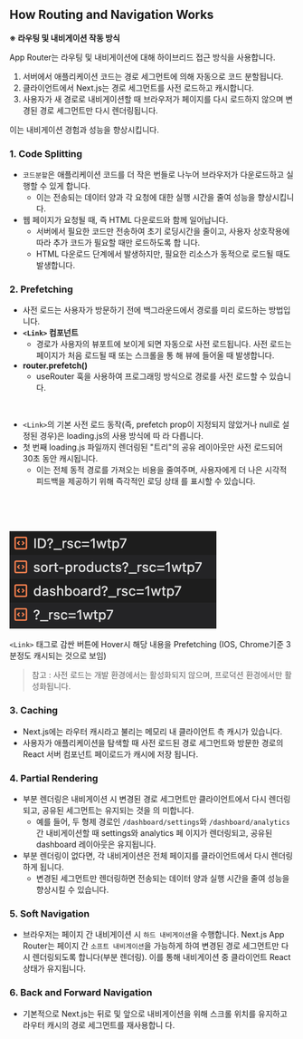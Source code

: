 ## How Routing and Navigation Works

<strong>※ 라우팅 및 내비게이션 작동 방식</strong>

App Router는 라우팅 및 내비게이션에 대해 하이브리드 접근 방식을 사용합니다.

1. 서버에서 애플리케이션 코드는 경로 세그먼트에 의해 자동으로 코드 분할됩니다.
2. 클라이언트에서 Next.js는 경로 세그먼트를 사전 로드하고 캐시합니다.
3. 사용자가 새 경로로 내비게이션할 때 브라우저가 페이지를 다시 로드하지 않으며 변경된 경로 세그먼트만 다시 렌더링됩니다.

이는 내비게이션 경험과 성능을 향상시킵니다.

### 1. Code Splitting

- `코드분할`은 애플리케이션 코드를 더 작은 번들로 나누어 브라우저가 다운로드하고 실행할 수 있게 합니다.
  - 이는 전송되는 데이터 양과 각 요청에 대한 실행 시간을 줄여 성능을 향상시킵니다.
- 웹 페이지가 요청될 때, 즉 HTML 다운로드와 함께 일어납니다.
  - 서버에서 필요한 코드만 전송하여 초기 로딩시간을 줄이고, 사용자 상호작용에 따라 추가 코드가 필요할 때만 로드하도록 합
    니다.
  - HTML 다운로드 단계에서 발생하지만, 필요한 리소스가 동적으로 로드될 때도 발생합니다.

### 2. Prefetching

- 사전 로드는 사용자가 방문하기 전에 백그라운드에서 경로를 미리 로드하는 방법입니다.
- **`<Link>` 컴포넌트**
  - 경로가 사용자의 뷰포트에 보이게 되면 자동으로 사전 로드됩니다. 사전 로드는 페이지가 처음 로드될 때 또는 스크롤을 통
    해 뷰에 들어올 때 발생합니다.
- **router.prefetch()**
  - useRouter 훅을 사용하여 프로그래밍 방식으로 경로를 사전 로드할 수 있습니다.

<br/>

- `<Link>`의 기본 사전 로드 동작(즉, prefetch prop이 지정되지 않았거나 null로 설정된 경우)은 loading.js의 사용 방식에 따
  라 다릅니다.
- 첫 번째 loading.js 파일까지 렌더링된 "트리"의 공유 레이아웃만 사전 로드되어 30초 동안 캐시됩니다.
  - 이는 전체 동적 경로를 가져오는 비용을 줄여주며, 사용자에게 더 나은 시각적 피드백을 제공하기 위해 즉각적인 로딩 상태
    를 표시할 수 있습니다.

<br/><br/><br/>

![Prefetching](image.png)

`<Link>` 태그로 감싼 버튼에 Hover시 해당 내용을 Prefetching (IOS, Chrome기준 3분정도 캐시되는 것으로 보임)

> 참고 : 사전 로드는 개발 환경에서는 활성화되지 않으며, 프로덕션 환경에서만 활성화됩니다.

### 3. Caching

- Next.js에는 라우터 캐시라고 불리는 메모리 내 클라이언트 측 캐시가 있습니다.
- 사용자가 애플리케이션을 탐색할 때 사전 로드된 경로 세그먼트와 방문한 경로의 React 서버 컴포넌트 페이로드가 캐시에 저장
  됩니다.

### 4. Partial Rendering

- 부분 렌더링은 내비게이션 시 변경된 경로 세그먼트만 클라이언트에서 다시 렌더링되고, 공유된 세그먼트는 유지되는 것을 의
  미합니다.
  - 예를 들어, 두 형제 경로인 `/dashboard/settings`와 `/dashboard/analytics` 간 내비게이션할 때 settings와 analytics 페
    이지가 렌더링되고, 공유된 dashboard 레이아웃은 유지됩니다.
- 부분 렌더링이 없다면, 각 내비게이션은 전체 페이지를 클라이언트에서 다시 렌더링하게 됩니다.
  - 변경된 세그먼트만 렌더링하면 전송되는 데이터 양과 실행 시간을 줄여 성능을 향상시킬 수 있습니다.

### 5. Soft Navigation

- 브라우저는 페이지 간 내비게이션 시 `하드 내비게이션`을 수행합니다. Next.js App Router는 페이지 간
  `소프트 내비게이션`을 가능하게 하여 변경된 경로 세그먼트만 다시 렌더링되도록 합니다(부분 렌더링). 이를 통해 내비게이션
  중 클라이언트 React 상태가 유지됩니다.

### 6. Back and Forward Navigation

- 기본적으로 Next.js는 뒤로 및 앞으로 내비게이션을 위해 스크롤 위치를 유지하고 라우터 캐시의 경로 세그먼트를 재사용합니
  다.
